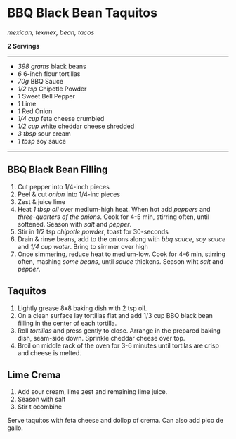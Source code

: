 # BBQ Black Bean Taquitos

*mexican, texmex, bean, tacos*

**2 Servings**

---

- *398 grams* black beans
- *6* 6-inch flour tortillas
- *70g* BBQ Sauce
- *1/2 tsp* Chipotle Powder
- *1* Sweet Bell Pepper
- *1* Lime
- *1* Red Onion
- *1/4 cup* feta cheese crumbled
- *1/2 cup* white cheddar cheese shredded
- *3 tbsp* sour cream
- *1 tbsp* soy sauce

---

## BBQ Black Bean Filling

1. Cut pepper into 1/4-inch pieces
2. Peel & cut *onion* into 1/4-inc pieces
3. Zest & juice lime
4. Heat *1 tbsp oil* over medium-high heat. When hot add *peppers* and *three-quarters of the onions*. Cook for 4-5 min, stirring often, until softened. Season with *salt* and *pepper*.
5. Stir in 1/2 tsp *chipotle powder*, toast for 30-seconds
6. Drain & rinse beans, add to the onions along with *bbq sauce*, *soy sauce* and *1/4 cup water*. Bring to simmer over high
7. Once simmering, reduce heat to medium-low. Cook for 4-6 min, stirring often, mashing *some beans*, until *sauce* thickens. Season wiht *salt* and *pepper*.
 
## Taquitos
1. Lightly grease 8x8 baking dish with 2 tsp oil.
2. On a clean surface lay tortillas flat and add 1/3 cup BBQ black bean filling in the center of each tortilla.
3. Roll *tortillas* and press gently to close. Arrange in the prepared baking dish, seam-side down. Sprinkle cheddar cheese over top.
4. Broil on middle rack of the oven for 3-6 minutes until tortilas are crisp and cheese is melted.

## Lime Crema

1. Add sour cream, lime zest and remaining lime juice. 
2. Season with salt
3. Stir t ocombine

Serve taquitos with feta cheese and dollop of crema. Can also add pico de gallo.
